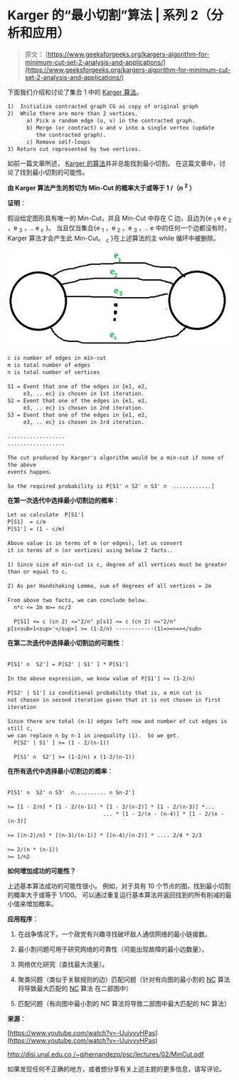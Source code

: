 # Karger 的“最小切割”算法 | 系列 2（分析和应用）

> 原文： [https://www.geeksforgeeks.org/kargers-algorithm-for-minimum-cut-set-2-analysis-and-applications/](https://www.geeksforgeeks.org/kargers-algorithm-for-minimum-cut-set-2-analysis-and-applications/)

下面我们介绍和讨论了集合 1 中的 [Karger 算法](https://www.geeksforgeeks.org/kargers-algorithm-for-minimum-cut-set-1-introduction-and-implementation/)。

```
1)  Initialize contracted graph CG as copy of original graph
2)  While there are more than 2 vertices.
      a) Pick a random edge (u, v) in the contracted graph.
      b) Merge (or contract) u and v into a single vertex (update 
         the contracted graph).
      c) Remove self-loops
3) Return cut represented by two vertices.
```

如前一篇文章所述， [Karger 的算法](https://www.geeksforgeeks.org/kargers-algorithm-for-minimum-cut-set-1-introduction-and-implementation/)并非总能找到最小切割。 在这篇文章中，讨论了找到最小切割的可能性。

**由 Karger 算法产生的剪切为 Min-Cut 的概率大于或等于 1 /（n <sup>2</sup> ）**

**证明**：

假设给定图形具有唯一的 Min-Cut，并且 Min-Cut 中存在 C 边，且边为{e <sub>1</sub> e e <sub>2</sub> ，e <sub>3</sub> ，.. e <sub>c</sub> }。 当且仅当集合{e <sub>1</sub> ，e <sub>2</sub> ，e <sub>3</sub> ，.. e 中的任何一个边都没有时，Karger 算法才会产生此 Min-Cut。 <sub>c</sub> }在上述算法的主 while 循环中被删除。

![KargerProbability](img/e8d8284397f976edd3dbeee36b304968.png)

```
c is number of edges in min-cut
m is total number of edges
n is total number of vertices

S1 = Event that one of the edges in {e1, e2, 
     e3, .. ec} is chosen in 1st iteration.
S2 = Event that one of the edges in {e1, e2, 
     e3, .. ec} is chosen in 2nd iteration.
S3 = Event that one of the edges in {e1, e2, 
     e3, .. ec} is chosen in 3rd iteration.

..................
..................

The cut produced by Karger's algorithm would be a min-cut if none of the above
events happen.

So the required probability is P[S1' ∩ S2' ∩ S3' ∩  ............]
```

**在第一次迭代中选择最小切割边的概率**：

```
Let us calculate  P[S1']
P[S1]  = c/m
P[S1'] = (1 - c/m)

Above value is in terms of m (or edges), let us convert 
it in terms of n (or vertices) using below 2 facts.. 

1) Since size of min-cut is c, degree of all vertices must be greater 
than or equal to c. 

2) As per Handshaking Lemma, sum of degrees of all vertices = 2m

From above two facts, we can conclude below.
  n*c <= 2m m>= nc/2

  P[S1] <= c (cn 2) <="2/n" p[s1] <= c (cn 2) <="2/n" p[s<sub>1<sup>'</sup>] >= (1-2/n) ------------(1)=>=>=></sub>
```

**在第二次迭代中选择最小切割边的可能性**：

```

P[S1' ∩  S2'] = P[S2' | S1' ] * P[S1']

In the above expression, we know value of P[S1'] >= (1-2/n)

P[S2' | S1'] is conditional probability that is, a min cut is 
not chosen in second iteration given that it is not chosen in first iteration

Since there are total (n-1) edges left now and number of cut edges is still c,
we can replace n by n-1 in inequality (1).  So we get.
  P[S2' | S1' ] >= (1 - 2/(n-1)) 

  P[S1' ∩  S2'] >= (1-2/n) x (1-2/(n-1))
```

**在所有迭代中选择最小切割边的概率**：

```

P[S1' ∩  S2' ∩ S3'  ∩.......... ∩ Sn-2']

>= [1 - 2/n] * [1 - 2/(n-1)] * [1 - 2/(n-2)] * [1 - 2/(n-3)] *...
                              ... * [1 - 2/(n - (n-4)] * [1 - 2/(n - (n-3)]

>= [(n-2)/n] * [(n-3)/(n-1)] * [(n-4)/(n-2)] * .... 2/4 * 2/3

>= 2/(n * (n-1))
>= 1/n2 
```

**如何增加成功的可能性？**

上述基本算法成功的可能性很小。 例如，对于具有 10 个节点的图，找到最小切割的概率大于或等于 1/100。 可以通过重复运行基本算法并返回找到的所有削减的最小值来增加概率。

**应用程序**：

1.  在战争情况下，一个政党有兴趣寻找破坏敌人通信网络的最小链接数。

2.  最小割问题可用于研究网络的可靠性（可能出现故障的最小边数量）。

3.  网络优化研究（查找最大流量）。

4.  聚类问题（类似于关联规则的边）匹配问题（针对有向图的最小割的 [NC](https://en.wikipedia.org/wiki/NC_%28complexity%29) 算法将导致最大匹配的 [NC](https://en.wikipedia.org/wiki/NC_%28complexity%29) 算法 在二部图中）

5.  匹配问题（有向图中最小割的 NC 算法将导致二部图中最大匹配的 NC 算法）

**来源**：

[https://www.youtube.com/watch?v=-UuivvyHPas](https://www.youtube.com/watch?v=-UuivvyHPas)

[http://disi.unal.edu.co /~gjhernandezp/psc/lectures/02/MinCut.pdf]( http://disi.unal.edu.co/~gjhernandezp/psc/lectures/02/MinCut.pdf)

如果发现任何不正确的地方，或者想分享有关上述主题的更多信息，请写评论。

